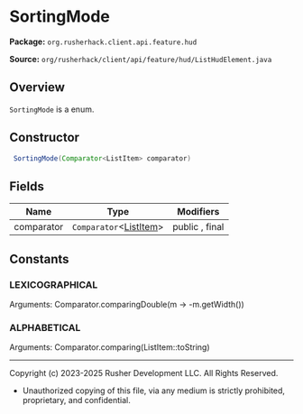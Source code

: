 # SortingMode

**Package:** `org.rusherhack.client.api.feature.hud`

**Source:** `org/rusherhack/client/api/feature/hud/ListHudElement.java`

## Overview

`SortingMode` is a enum.

## Constructor

```java
 SortingMode(Comparator<ListItem> comparator)
```

## Fields

| Name | Type | Modifiers |
|------|------|----------|
| comparator | `Comparator`<[ListItem](ListItem.md)> | public , final |


## Constants

### LEXICOGRAPHICAL

Arguments: Comparator.comparingDouble(m -> -m.getWidth())

### ALPHABETICAL

Arguments: Comparator.comparing(ListItem::toString)

---

Copyright (c) 2023-2025 Rusher Development LLC. All Rights Reserved.
* Unauthorized copying of this file, via any medium is strictly prohibited, proprietary, and confidential.
